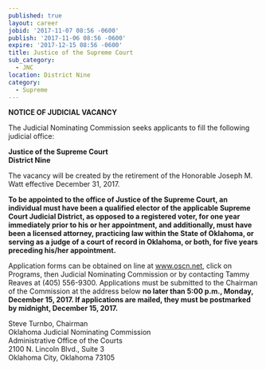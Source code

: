 ```yaml
---
published: true
layout: career
jobid: '2017-11-07 08:56 -0600'
publish: '2017-11-06 08:56 -0600'
expire: '2017-12-15 08:56 -0600'
title: Justice of the Supreme Court
sub_category:
  - JNC
location: District Nine
category:
  - Supreme
---
```

**NOTICE OF JUDICIAL VACANCY**

The Judicial Nominating Commission seeks applicants to fill the following judicial office:

**Justice of the Supreme Court  
District Nine**

The vacancy will be created by the retirement of the Honorable Joseph M. Watt effective December 31, 2017.

**To be appointed to the office of Justice of the Supreme Court, an individual must have been a qualified elector of the applicable Supreme Court Judicial District, as opposed to a registered voter, for one year immediately prior to his or her appointment, and additionally, must have been a licensed attorney, practicing law within the State of Oklahoma, or serving as a judge of a court of record in Oklahoma, or both, for five years preceding his/her appointment.**

Application forms can be obtained on line at www.oscn.net, click on Programs, then Judicial Nominating Commission or by contacting Tammy Reaves at (405) 556-9300.   Applications must be submitted to the Chairman of the Commission at the address below **no later than 5:00 p.m., Monday, December 15, 2017.  If applications are mailed, they must be postmarked by midnight, December 15, 2017.**

Steve Turnbo, Chairman  
Oklahoma Judicial Nominating Commission  
Administrative Office of the Courts  
2100 N. Lincoln Blvd., Suite 3  
Oklahoma City, Oklahoma  73105

